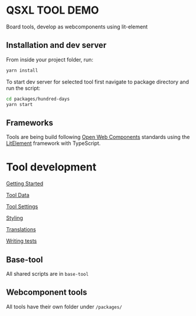 # QSXL TOOL DEMO

Board tools, develop as webcomponents using lit-element

## Installation and dev server

From inside your project folder, run:

```bash
yarn install
```

To start dev server for selected tool first navigate to package directory and run the script:

```bash
cd packages/hundred-days
yarn start
```

## Frameworks

Tools are being build following [Open Web Components](https://open-wc.org/) standards using the [LitElement](https://lit-element.polymer-project.org/) framework with TypeScript.

# Tool development

[Getting Started](docs/getting-started.md)

[Tool Data](docs/tool-data.md)

[Tool Settings](docs/tool-settings.md)

[Styling](docs/styling.md)

[Translations](docs/translations.md)

[Writing tests](docs/writing-tests.md)

## Base-tool

All shared scripts are in `base-tool`

## Webcomponent tools

All tools have their own folder under `/packages/`
